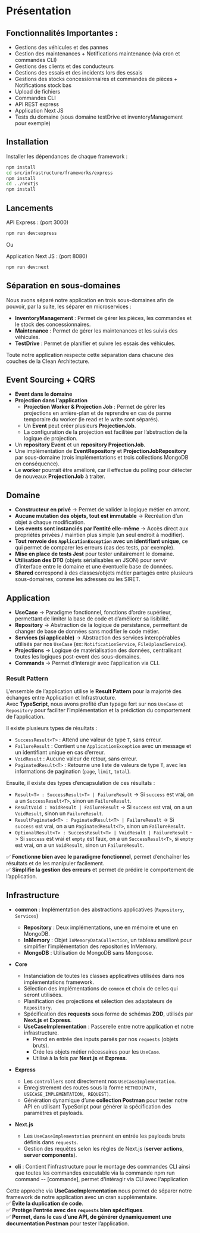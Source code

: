 # Présentation

## Fonctionnalités Importantes :

- Gestions des véhicules et des pannes
- Gestion des maintenances + Notifications maintenance (via cron et commandes CLI)
- Gestions des clients et des conducteurs
- Gestions des essais et des incidents lors des essais
- Gestions des stocks concessionnaires et commandes de pièces + Notifications stock bas
- Upload de fichiers
- Commandes CLI
- API REST express
- Application Next JS
- Tests du domaine (sous domaine testDrive et inventoryManagement pour exemple) 

## Installation

Installer les dépendances de chaque framework : 
```bash
npm install
cd src/infrastructure/frameworks/express
npm install
cd ../nextjs
npm install
```

## Lancements

API Express : (port 3000)
```bash
npm run dev:express
```

Ou

Application Next JS : (port 8080)
```bash
npm run dev:next
```

## Séparation en sous-domaines

Nous avons séparé notre application en trois sous-domaines afin de pouvoir, par la suite, les séparer en microservices :
- **InventoryManagement** : Permet de gérer les pièces, les commandes et le stock des concessionnaires.
- **Maintenance** : Permet de gérer les maintenances et les suivis des véhicules.
- **TestDrive** : Permet de planifier et suivre les essais des véhicules.

Toute notre application respecte cette séparation dans chacune des couches de la Clean Architecture.

## Event Sourcing + CQRS

- **Event dans le domaine**
- **Projection dans l'application**
    - **Projection Worker & Projection Job** : Permet de gérer les projections en arrière-plan et de reprendre en cas de panne temporaire du worker (le read et le write sont séparés).
    - Un **Event** peut créer plusieurs **ProjectionJob**.
    - La configuration de la projection est facilitée par l’abstraction de la logique de projection.
- Un **repository Event** et un **repository ProjectionJob**.
- Une implémentation de **EventRepository** et **ProjectionJobRepository** par sous-domaine (trois implémentations et trois collections MongoDB en conséquence).
- Le **worker** pourrait être amélioré, car il effectue du polling pour détecter de nouveaux **ProjectionJob** à traiter.

## Domaine

- **Constructeur en privé** -> Permet de valider la logique métier en amont.
- **Aucune mutation des objets, tout est immutable** -> Recréation d’un objet à chaque modification.
- **Les events sont instanciés par l’entité elle-même** -> Accès direct aux propriétés privées / maintien plus simple (un seul endroit à modifier).
- **Tout renvoie des `ApplicationException` avec un identifiant unique**, ce qui permet de comparer les erreurs (cas des tests, par exemple).
- **Mise en place de tests Jest** pour tester unitairement le domaine.
- **Utilisation des DTO** (objets sérialisables en JSON) pour servir d’interface entre le domaine et une éventuelle base de données.
- **Shared** correspond à des classes/objets métier partagés entre plusieurs sous-domaines, comme les adresses ou les SIRET.

## Application

- **UseCase** -> Paradigme fonctionnel, fonctions d’ordre supérieur, permettant de limiter la base de code et d’améliorer sa lisibilité.
- **Repository** -> Abstraction de la logique de persistance, permettant de changer de base de données sans modifier le code métier.
- **Services (si applicable)** -> Abstraction des services interopérables utilisés par nos `UseCase` (ex: `NotificationService`, `FileUploadService`).
- **Projections** -> Logique de matérialisation des données, centralisant toutes les logiques post-event des sous-domaines.
- **Commands** -> Permet d’interagir avec l’application via CLI.

### Result Pattern

L’ensemble de l’application utilise le **Result Pattern** pour la majorité des échanges entre Application et Infrastructure.  
Avec **TypeScript**, nous avons profité d’un typage fort sur nos `UseCase` et `Repository` pour faciliter l’implémentation et la prédiction du comportement de l’application.

Il existe plusieurs types de résultats :
- `SuccessResult<T>` : Attend une valeur de type `T`, sans erreur.
- `FailureResult` : Contient une `ApplicationException` avec un message et un identifiant unique en cas d’erreur.
- `VoidResult` : Aucune valeur de retour, sans erreur.
- `PaginatedResult<T>` : Retourne une liste de valeurs de type `T`, avec les informations de pagination (`page`, `limit`, `total`).

Ensuite, il existe des types d’encapsulation de ces résultats :
- `Result<T> : SuccessResult<T> | FailureResult` -> Si `success` est vrai, on a un `SuccessResult<T>`, sinon un `FailureResult`.
- `ResultVoid : VoidResult | FailureResult` -> Si `success` est vrai, on a un `VoidResult`, sinon un `FailureResult`.
- `ResultPaginated<T> : PaginatedResult<T> | FailureResult` -> Si `success` est vrai, on a un `PaginatedResult<T>`, sinon un `FailureResult`.
- `OptionalResult<T> : SuccessResult<T> | VoidResult | FailureResult` -> Si `success` est vrai et `empty` est faux, on a un `SuccessResult<T>`, si `empty` est vrai, on a un `VoidResult`, sinon un `FailureResult`.

✅ **Fonctionne bien avec le paradigme fonctionnel**, permet d’enchaîner les résultats et de les manipuler facilement.  
✅ **Simplifie la gestion des erreurs** et permet de prédire le comportement de l’application.

## Infrastructure


- **common** : Implémentation des abstractions applicatives (`Repository`, `Services`)
    - **Repository** : Deux implémentations, une en mémoire et une en MongoDB.
    - **InMemory** : Objet `InMemoryDataCollection`, un tableau amélioré pour simplifier l’implémentation des repositories InMemory.
    - **MongoDB** : Utilisation de MongoDB sans Mongoose.

- **Core**
    - Instanciation de toutes les classes applicatives utilisées dans nos implémentations framework.
    - Sélection des implémentations de `common` et choix de celles qui seront utilisées.
    - Planification des projections et sélection des adaptateurs de `Repository`.
    - Spécification des **requests** sous forme de schémas **ZOD**, utilisés par **Next.js** et **Express**.
    - **UseCaseImplementation** : Passerelle entre notre application et notre infrastructure.
        - Prend en entrée des inputs parsés par nos `requests` (objets bruts).
        - Crée les objets métier nécessaires pour les `UseCase`.
        - Utilisé à la fois par **Next.js** et **Express**.

- **Express**
    - Les `controllers` sont directement nos `UseCaseImplementation`.
    - Enregistrement des routes sous la forme `METHOD(PATH, USECASE_IMPLEMENTATION, REQUEST)`.
    - Génération dynamique d’une **collection Postman** pour tester notre API en utilisant TypeScript pour générer la spécification des paramètres et payloads.

- **Next.js**
    - Les `UseCaseImplementation` prennent en entrée les payloads bruts définis dans `requests`.
    - Gestion des requêtes selon les règles de Next.js (**server actions**, **server components**).

- **cli** : Contient l'infrastructure pour le montage des commandes CLI ainsi que toutes les commandes executable via la commande npm run command -- [commande], permet d'intéragir via CLI avec l'application


Cette approche via **UseCaseImplementation** nous permet de séparer notre framework de notre application avec un cran supplémentaire.  
✅ **Évite la duplication de code**.  
✅ **Protège l’entrée avec des `requests` bien spécifiques**.  
✅ **Permet, dans le cas d’une API, de générer dynamiquement une documentation Postman** pour tester l’application.  
